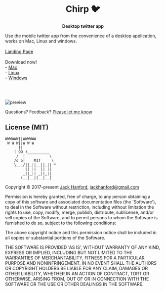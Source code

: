 <h1 align='center'>Chirp 🐦</h1>

<p align='center'>
  <b>Desktop twitter app</b>
  <br />
  <div>Use the mobile twitter app from the convenience of a desktop application, works on Mac, Linux and windows.</div>
  <br />
  <a href='https://jackhanford.com/chirp'>Landing Page</a>
  <br />
  <br />
  Download now!
  <br />
  - <a href='https://github.com/hanford/chirp/suites/4014076500/artifacts/101365603'>Mac</a>
  <br />
  - <a href='https://github.com/hanford/chirp/suites/4014076500/artifacts/101365602'>Linux</a>
  <br />
  - <a href='https://github.com/hanford/chirp/suites/4014076500/artifacts/101365604'>Windows</a>
</p>

<br />
<br />

![preview](https://i.imgur.com/xkq29H0.png)

Questions? Feedback? [Please let me know](https://github.com/hanford/chirp/issues/new)

## License (MIT)

```
WWWWWW||WWWWWW
 W W W||W W W
      ||
    ( OO )__________
     /  |           \
    /o o|    MIT     \
    \___/||_||__||_|| *
         || ||  || ||
        _||_|| _||_||
       (__|__|(__|__|
```
Copyright © 2017-present [Jack Hanford](http://jackhanford.com), jackhanford@gmail.com

Permission is hereby granted, free of charge, to any person obtaining a copy of this software and associated documentation files (the 'Software'), to deal in the Software without restriction, including without limitation the rights to use, copy, modify, merge, publish, distribute, sublicense, and/or sell copies of the Software, and to permit persons to whom the Software is furnished to do so, subject to the following conditions:

The above copyright notice and this permission notice shall be included in all copies or substantial portions of the Software.

THE SOFTWARE IS PROVIDED 'AS IS', WITHOUT WARRANTY OF ANY KIND, EXPRESS OR IMPLIED, INCLUDING BUT NOT LIMITED TO THE WARRANTIES OF MERCHANTABILITY, FITNESS FOR A PARTICULAR PURPOSE AND NONINFRINGEMENT. IN NO EVENT SHALL THE AUTHORS OR COPYRIGHT HOLDERS BE LIABLE FOR ANY CLAIM, DAMAGES OR OTHER LIABILITY, WHETHER IN AN ACTION OF CONTRACT, TORT OR OTHERWISE, ARISING FROM, OUT OF OR IN CONNECTION WITH THE SOFTWARE OR THE USE OR OTHER DEALINGS IN THE SOFTWARE.
